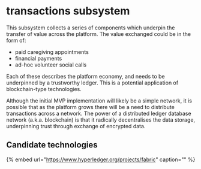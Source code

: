 # transactions subsystem

This subsystem collects a series of components which underpin the transfer of value across the platform. The value exchanged could be in the form of:

* paid caregiving appointments
* financial payments
* ad-hoc volunteer social calls

Each of these describes the platform economy, and needs to be underpinned by a trustworthy ledger. This is a potential application of blockchain-type technologies.

Although the initial MVP implementation will likely be a simple network, it is possible that as the platform grows there will be a need to distribute transactions across a network. The power of a distributed ledger database network \(a.k.a. blockchain\) is that it radically decentralises the data storage, underpinning trust through exchange of encrypted data.

## Candidate technologies

{% embed url="https://www.hyperledger.org/projects/fabric" caption="" %}

